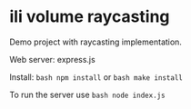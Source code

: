 # ili volume raycasting

Demo project with raycasting implementation.

Web server: express.js

Install: ```bash npm install``` or ```bash make install```

To run the server use ```bash node index.js```
